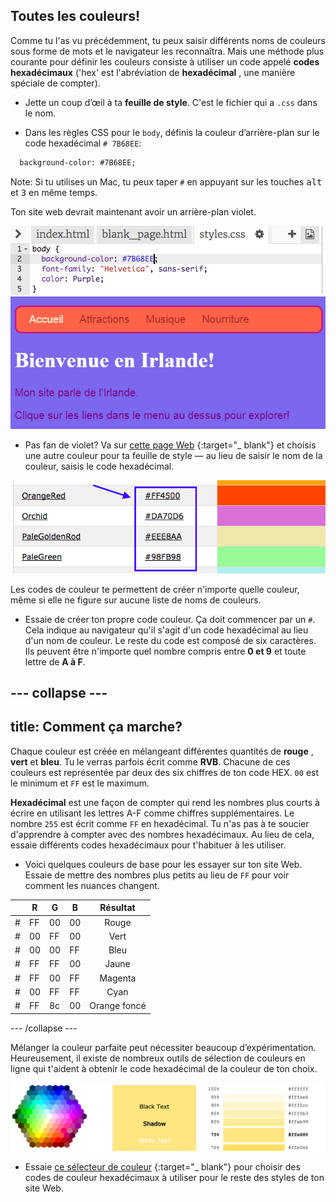 ## Toutes les couleurs!

Comme tu l'as vu précédemment, tu peux saisir différents noms de couleurs sous forme de mots et le navigateur les reconnaîtra. Mais une méthode plus courante pour définir les couleurs consiste à utiliser un code appelé **codes hexadécimaux** ('hex' est l'abréviation de **hexadécimal** , une manière spéciale de compter).

+ Jette un coup d’œil à ta **feuille de style**. C'est le fichier qui a `.css` dans le nom.

+ Dans les règles CSS pour le `body`, définis la couleur d’arrière-plan sur le code hexadécimal `# 7B68EE`:

```html
  background-color: #7B68EE;
```

Note: Si tu utilises un Mac, tu peux taper `#` en appuyant sur les touches <kbd>alt</kbd> et <kbd>3</kbd> en même temps.

Ton site web devrait maintenant avoir un arrière-plan violet.

![](images/HexColourFirst.png) ![](images/HexColourFirstResult.png)

+ Pas fan de violet? Va sur [cette page Web](http://dojo.soy/html2-colors) {:target="_ blank"} et choisis une autre couleur pour ta feuille de style — au lieu de saisir le nom de la couleur, saisis le code hexadécimal. 

![](images/ColorNamesHex.png)

Les codes de couleur te permettent de créer n'importe quelle couleur, même si elle ne figure sur aucune liste de noms de couleurs.

+ Essaie de créer ton propre code couleur. Ça doit commencer par un `#`. Cela indique au navigateur qu'il s'agit d'un code hexadécimal au lieu d'un nom de couleur. Le reste du code est composé de six caractères. Ils peuvent être n'importe quel nombre compris entre **0 et 9** et toute lettre de **A à F**.

## \--- collapse \---

## title: Comment ça marche?

Chaque couleur est créée en mélangeant différentes quantités de **rouge** , **vert** et **bleu**. Tu le verras parfois écrit comme **RVB**. Chacune de ces couleurs est représentée par deux des six chiffres de ton code HEX. `00` est le minimum et `FF` est le maximum.

**Hexadécimal** est une façon de compter qui rend les nombres plus courts à écrire en utilisant les lettres A-F comme chiffres supplémentaires. Le nombre `255` est écrit comme `FF` en hexadécimal. Tu n'as pas à te soucier d'apprendre à compter avec des nombres hexadécimaux. Au lieu de cela, essaie différents codes hexadécimaux pour t'habituer à les utiliser.

+ Voici quelques couleurs de base pour les essayer sur ton site Web. Essaie de mettre des nombres plus petits au lieu de `FF` pour voir comment les nuances changent.

|      | R  | G  | B  |   Résultat   |
| ---- | -- | -- | -- |:------------:|
| \# | FF | 00 | 00 |    Rouge     |
| \# | 00 | FF | 00 |     Vert     |
| \# | 00 | 00 | FF |     Bleu     |
| \# | FF | FF | 00 |    Jaune     |
| \# | FF | 00 | FF |   Magenta    |
| \# | 00 | FF | FF |     Cyan     |
| \# | FF | 8c | 00 | Orange foncé |

\--- /collapse \---

Mélanger la couleur parfaite peut nécessiter beaucoup d’expérimentation. Heureusement, il existe de nombreux outils de sélection de couleurs en ligne qui t'aident à obtenir le code hexadécimal de la couleur de ton choix.

![](images/W3ColorPicker.png)

+ Essaie [ce sélecteur de couleur](http://dojo.soy/html2-color-picker) {:target="_ blank"} pour choisir des codes de couleur hexadécimaux à utiliser pour le reste des styles de ton site Web.